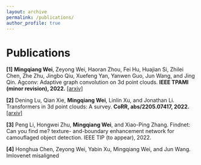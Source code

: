 ```yaml
---
layout: archive
permalink: /publications/
author_profile: true
---
```


Publications
======
**[1]** **Mingqiang Wei**, Zeyong Wei, Haoran Zhou, Fei Hu, Huajian Si, Zhilei Chen, Zhe Zhu, Jingbo Qiu,
Xuefeng Yan, Yanwen Guo, Jun Wang, and Jing Qin. Agconv: Adaptive graph convolution on 3d
point clouds. **IEEE TPAMI (minor revision), 2022.**
[[arxiv]](https://arxiv.org/abs/2206.04665) 

**[2]** Dening Lu, Qian Xie, **Mingqiang Wei**, Linlin Xu, and Jonathan Li. Transformers in 3d point clouds:
A survey. **CoRR, abs/2205.07417, 2022.**
[[arxiv]](https://arxiv.org/abs/2205.07417)

**[3]** Peng Li, Hongwei Zhu, **Mingqiang Wei**, and Xiao-Ping Zhang. Findnet: Can you find me? texture-
and-boundary enhancement network for camouflaged object detection. IEEE TIP (to appear), 2022.

**[4]** Honghua Chen, Zeyong Wei, Yabin Xu, Mingqiang Wei, and Jun Wang. Imlovenet misaligned
